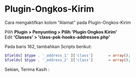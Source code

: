 # Plugin-Ongkos-Kirim
Cara mengaktifkan kolom "Alamat" pada Plugin-Ongkos-Kirim

Pilih <b>Plugin > Penyunting > Pilih 'Plugin Ongkos Kirim'</b><br>
Edit <b>'Classes' > 'class-pok-hooks-addresses.php'</b>

Pada baris 162, tambahkan Scripts berikut:
```php
$fields[ $type . '_address_1' ]['class']       = array();
$fields[ $type . '_address_2' ]['class']       = array();
```
Sekian, Terima Kasih :
